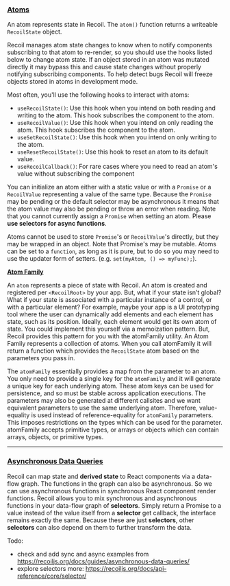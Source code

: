 ### [Atoms](https://recoiljs.org/docs/api-reference/core/atom)

An atom represents state in Recoil. The `atom()` function returns a writeable `RecoilState` object.

Recoil manages atom state changes to know when to notify components subscribing to that atom to re-render,
so you should use the hooks listed below to change atom state. If an object stored in an atom was mutated directly
it may bypass this and cause state changes without properly notifying subscribing components.
To help detect bugs Recoil will freeze objects stored in atoms in development mode.

Most often, you'll use the following hooks to interact with atoms:

- `useRecoilState()`: Use this hook when you intend on both reading and writing to the atom. This hook subscribes the component to the atom.
- `useRecoilValue()`: Use this hook when you intend on only reading the atom. This hook subscribes the component to the atom.
- `useSetRecoilState()`: Use this hook when you intend on only writing to the atom.
- `useResetRecoilState()`: Use this hook to reset an atom to its default value.
- `useRecoilCallback()`: For rare cases where you need to read an atom's value without subscribing the component

You can initialize an atom either with a static value or with a `Promise` or a `RecoilValue` representing a value of the same type.
Because the `Promise` may be pending or the default selector may be asynchronous it means that the atom value may also be pending or throw an error when reading.
Note that you cannot currently assign a `Promise` when setting an atom. Please **use selectors for async functions**.

Atoms cannot be used to store `Promise`'s or `RecoilValue`'s directly, but they may be wrapped in an object.
Note that Promise's may be mutable. Atoms can be set to a `function`, as long as it is pure, but to do so
you may need to use the updater form of setters. (e.g. `set(myAtom, () => myFunc);`).

[**Atom Family**](https://recoiljs.org/docs/api-reference/utils/atomFamily)

An `atom` represents a piece of state with Recoil. An atom is created and registered per `<RecoilRoot>` by your app.
But, what if your state isn’t global? What if your state is associated with a particular instance of a control, or with a particular element?
For example, maybe your app is a UI prototyping tool where the user can dynamically add elements and each element has state, such as its position.
Ideally, each element would get its own atom of state. You could implement this yourself via a memoization pattern.
But, Recoil provides this pattern for you with the atomFamily utility. An Atom Family represents a collection of atoms.
When you call atomFamily it will return a function which provides the `RecoilState` atom based on the parameters you pass in.

The `atomFamily` essentially provides a map from the parameter to an atom. You only need to provide a single key for the `atomFamily` and it will
generate a unique key for each underlying atom. These atom keys can be used for persistence, and so must be stable across application executions.
The parameters may also be generated at different callsites and we want equivalent parameters to use the same underlying atom.
Therefore, value-equality is used instead of reference-equality for `atomFamily` parameters.
This imposes restrictions on the types which can be used for the parameter. atomFamily accepts primitive types,
or arrays or objects which can contain arrays, objects, or primitive types.

-----

### [Asynchronous Data Queries](https://recoiljs.org/docs/guides/asynchronous-data-queries)

Recoil can map state and **derived state** to React components via a data-flow graph. The functions in the graph can also be asynchronous.
So we can use asynchronous functions in synchronous React component render functions.
Recoil allows you to mix synchronous and asynchronous functions in your data-flow graph of **selectors**.
Simply return a Promise to a value instead of the value itself from a **selector** get callback, the interface remains exactly the same.
Because these are just **selectors**, other **selectors** can also depend on them to further transform the data.

Todo:
- check and add sync and async examples from https://recoiljs.org/docs/guides/asynchronous-data-queries/
- explore selectors more: https://recoiljs.org/docs/api-reference/core/selector/
